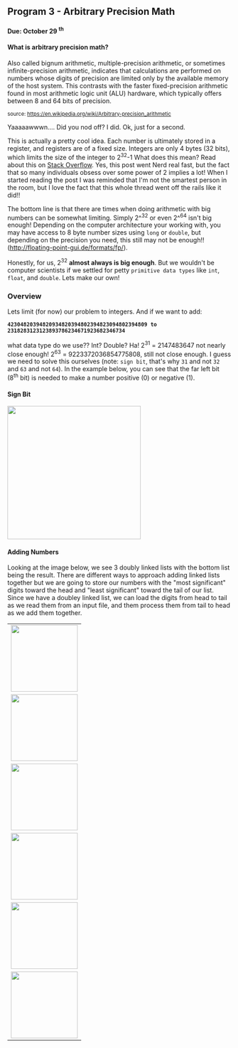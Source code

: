 ## Program 3 - Arbitrary Precision Math
#### Due: October 29 <sup>th</sup>

#### What is arbitrary precision math? 

Also called bignum arithmetic, multiple-precision arithmetic, or sometimes infinite-precision arithmetic, indicates that calculations are performed on numbers whose digits of precision are limited only by the available memory of the host system. This contrasts with the faster fixed-precision arithmetic found in most arithmetic logic unit (ALU) hardware, which typically offers between 8 and 64 bits of precision.

<sup>source: https://en.wikipedia.org/wiki/Arbitrary-precision_arithmetic </sup>

Yaaaaawwwn....  Did you nod off? I did. Ok, just for a second.

This is actually a pretty cool idea. Each number is ultimately stored in a register, and registers are of a fixed size. Integers are only 4 bytes (32 bits), which limits the size of the integer to 2<sup>32</sup>-1 What does this mean? Read about this on [Stack Overflow](https://stackoverflow.com/questions/94591/what-is-the-maximum-value-for-an-int32). Yes, this post went Nerd real fast, but the fact that so many individuals obsess over some power of 2 implies a lot! When I started reading the post I was reminded that I'm not the smartest person in the room, but I love the fact that this whole thread went off the rails like it did!!

The bottom line is that there are times when doing arithmetic with big numbers can be somewhat limiting. Simply 2^<sup>32</sup> or even 2^<sup>64</sup> isn't big enough! Depending on the computer architecture your working with, you may have access to 8 byte number sizes using `long` or `double`, but depending on the precision you need, this still may not be enough!! (http://floating-point-gui.de/formats/fp/). 

Honestly, for us, 2<sup>32</sup> **almost always is big enough**. But we wouldn't be computer scientists if we settled for petty `primitive data types` like `int`, `float`, and `double`. Lets make our own!

### Overview

Lets limit (for now) our problem to integers. And if we want to add: 

**`42304820394820934820394802394823094802394809 to 2318283123123893786234671923682346734`**

what data type do we use?? Int? Double? Ha! 2<sup>31</sup> = 2147483647 not nearly close enough! 2<sup>63</sup> = 9223372036854775808, still not close enough. I guess we need to solve this ourselves (note: `sign bit`, that's why `31` and not `32` and `63` and not `64`). In the example below, you can see that the far left bit (8<sup>th</sup> bit) is needed to make a number positive (0) or negative (1).

#### Sign Bit

<img src="https://cl.ly/pg9C/signbit.png" width="300">


#### Adding Numbers

Looking at the image below, we see 3 doubly linked lists with the bottom list being the result. There are different ways to approach adding linked lists together but we are going to store our numbers with the "most significant" digits toward the head and "least significant" toward the tail of our list. Since we have a doubley linked list, we can load the digits from head to tail as we read them from an input file, and them process them from tail to head as we add them together. 


|     |
|-----:|
| <img src="https://cs.msutexas.edu/~griffin/zcloud/zcloud-files/arb_math.1.png" height="150"> |
| <img src="https://cs.msutexas.edu/~griffin/zcloud/zcloud-files/arb_math.2.png" height="150"> |
| <img src="https://cs.msutexas.edu/~griffin/zcloud/zcloud-files/arb_math.3.png" height="150"> |
| <img src="https://cs.msutexas.edu/~griffin/zcloud/zcloud-files/arb_math.4.png" height="150"> |
| <img src="https://cs.msutexas.edu/~griffin/zcloud/zcloud-files/arb_math.5.png" height="150"> |
| <img src="https://cs.msutexas.edu/~griffin/zcloud/zcloud-files/arb_math.6.png" height="150"> |

